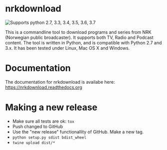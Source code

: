 # nrkdownload
![Supports python 2.7, 3.3, 3.4, 3.5, 3.6, 3.7](https://img.shields.io/badge/python-2.7%2C%203.3%2C%203.4%2C%203.5%2C%203.6%2C%203.7-brightgreen.svg "Supported Python versions")

This is a commandline tool to download programs and series from NRK (Norwegian public broadcaster). It supports both TV, Radio and Podcast content. The tool is written in Python, and is compatible with Python 2.7 and 3.x. It has been tested under Linux, Mac OS X and Windows.

# Documentation
The documentation for nrkdownload is availabe here:
https://nrkdownload.readthedocs.org

# Making a new release
- Make sure all tests are ok: `tox`
- Push changed to GitHub
- Use the "new release" functionallity of GitHub. Make a new tag.
- `python setup.py sdist bdist_wheel`
- `twine upload dist/*`
